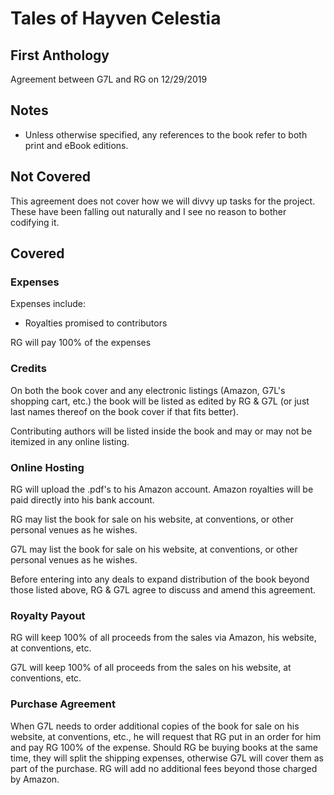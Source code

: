 # Tales of Hayven Celestia
## First Anthology
Agreement between G7L and RG on 12/29/2019
## Notes
* Unless otherwise specified, any references to the book refer to both print and eBook editions.
## Not Covered
This agreement does not cover how we will divvy up tasks for the project. These have been falling out naturally and I see no reason to bother codifying it.
## Covered
### Expenses
Expenses include:
* Royalties promised to contributors

RG will pay 100% of the expenses
### Credits
On both the book cover and any electronic listings (Amazon, G7L's shopping cart, etc.) the book will be listed as edited by RG & G7L (or just last names thereof on the book cover if that fits better).

Contributing authors will be listed inside the book and may or may not be itemized in any online listing.
### Online Hosting
RG will upload the .pdf's to his Amazon account. Amazon royalties will be paid directly into his bank account.

RG may list the book for sale on his website, at conventions, or other personal venues as he wishes.

G7L may list the book for sale on his website, at conventions, or other personal venues as he wishes.

Before entering into any deals to expand distribution of the book beyond those listed above, RG & G7L agree to discuss and amend this agreement.
### Royalty Payout
RG will keep 100% of all proceeds from the sales via Amazon, his website, at conventions, etc.

G7L will keep 100% of all proceeds from the sales on his website, at conventions, etc.
### Purchase Agreement
When G7L needs to order additional copies of the book for sale on his website, at conventions, etc., he will request that RG put in an order for him and pay RG 100% of the expense. Should RG be buying books at the same time, they will split the shipping expenses, otherwise G7L will cover them as part of the purchase. RG will add no additional fees beyond those charged by Amazon.